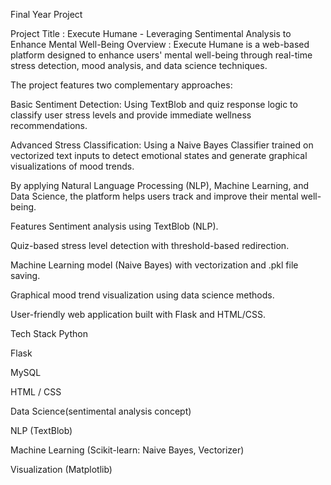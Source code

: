 Final Year Project

Project Title : Execute Humane - Leveraging Sentimental Analysis to Enhance Mental Well-Being
Overview :
Execute Humane is a web-based platform designed to enhance users' mental well-being through real-time stress detection, mood analysis, and data science techniques.

The project features two complementary approaches:

Basic Sentiment Detection: Using TextBlob and quiz response logic to classify user stress levels and provide immediate wellness recommendations.

Advanced Stress Classification: Using a Naive Bayes Classifier trained on vectorized text inputs to detect emotional states and generate graphical visualizations of mood trends.

By applying Natural Language Processing (NLP), Machine Learning, and Data Science, the platform helps users track and improve their mental well-being.

Features
Sentiment analysis using TextBlob (NLP).

Quiz-based stress level detection with threshold-based redirection.

Machine Learning model (Naive Bayes) with vectorization and .pkl file saving.

Graphical mood trend visualization using data science methods.

User-friendly web application built with Flask and HTML/CSS.

Tech Stack
Python

Flask

MySQL

HTML / CSS

Data Science(sentimental analysis concept)

NLP (TextBlob)

Machine Learning (Scikit-learn: Naive Bayes, Vectorizer)

Visualization (Matplotlib)
